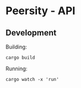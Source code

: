 # Peersity - API

## Development

Building:
```console
cargo build
```

Running:
```console
cargo watch -x 'run'
```